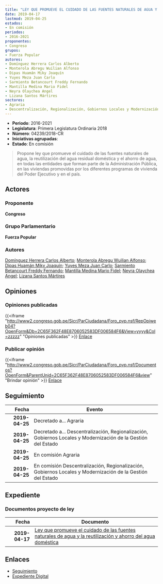 ```yaml
---
title: "LEY QUE PROMUEVE EL CUIDADO DE LAS FUENTES NATURALES DE AGUA Y LA REUTILIZACIÓN Y AHORRO DEL AGUA DOMÉSTICA"
date: 2019-04-17
lastmod: 2019-04-25
estados:
- En comisión
periodos:
- 2016-2021
proponentes:
- Congreso
grupos:
- Fuerza Popular
autores:
- Domínguez Herrera Carlos Alberto
- Monterola Abregu Wuilian Alfonso
- Dipas Huamán Miky Joaquín
- Yuyes Meza Juan Carlo
- Sarmiento Betancourt Freddy Fernando
- Mantilla Medina Mario Fidel
- Neyra Olaychea Angel
- Lizana Santos Mártires
sectores:
- Agraria
- Descentralización, Regionalización, Gobiernos Locales y Modernización de la Gestión del Estado
---
```

- **Periodo**: 2016-2021
- **Legislatura**: Primera Legislatura Ordinaria 2018
- **Número**: 04239/2018-CR
- **Iniciativas agrupadas**: 
- **Estado**: En comisión

> Propone ley que promueve el cuidado de las fuentes naturales de agua, la reutilización del agua residual doméstica y el ahorro de agua, en todas las entidades que forman parte de la Administración Pública, en las viviendas promovidas por los diferentes programas de vivienda del Poder Ejecutivo y en el país.


## Actores

### Proponente

**Congreso**

### Grupo Parlamentario

**Fuerza Popular**

### Autores

[Domínguez Herrera Carlos Alberto](mailto:mailto:cdominguez@congreso.gob.pe); [Monterola Abregu Wuilian Alfonso](mailto:mailto:wmonterola@congreso.gob.pe); [Dipas Huamán Miky Joaquín](mailto:mailto:mdipas@congreso.gob.pe); [Yuyes Meza Juan Carlo](mailto:mailto:jyuyes@congreso.gob.pe); [Sarmiento Betancourt Freddy Fernando](mailto:mailto:fsarmiento@congreso.gob.pe); [Mantilla Medina Mario Fidel](mailto:mailto:mmantilla@congreso.gob.pe); [Neyra Olaychea Angel](mailto:mailto:); [Lizana Santos Mártires](mailto:mailto:mlizana@congreso.gob.pe)

## Opiniones

### Opiniones publicadas

{{<iframe "http://www2.congreso.gob.pe/Sicr/ParCiudadana/Foro_pvp.nsf/RepOpiweb04?OpenForm&Db=2C65F362F48E8706052583DF006584F6&View=yyyy&Col=zzzzz" "Opiniones publicadas" >}}
[Enlace](http://www2.congreso.gob.pe/Sicr/ParCiudadana/Foro_pvp.nsf/RepOpiweb04?OpenForm&Db=2C65F362F48E8706052583DF006584F6&View=yyyy&Col=zzzzz)

### Publicar opinión

{{<iframe "http://www2.congreso.gob.pe/Sicr/ParCiudadana/Foro_pvp.nsf/Documentos?OpenForm&ParentUnid=2C65F362F48E8706052583DF006584F6&view" "Brindar opinión" >}}
[Enlace](http://www2.congreso.gob.pe/Sicr/ParCiudadana/Foro_pvp.nsf/Documentos?OpenForm&ParentUnid=2C65F362F48E8706052583DF006584F6&view)


## Seguimiento

| Fecha | Evento |
|------:|--------|
| **2019-04-25** | Decretado a... Agraria |
| **2019-04-25** | Decretado a... Descentralización, Regionalización, Gobiernos Locales y Modernización de la Gestión del Estado |
| **2019-04-25** | En comisión Agraria |
| **2019-04-25** | En comisión Descentralización, Regionalización, Gobiernos Locales y Modernización de la Gestión del Estado |

## Expediente

### Documentos proyecto de ley

| Fecha | Documento |
|------:|-----------|
| **2019-04-17** | [Ley que promueve el cuidado de las fuentes naturales de agua y la reutilización y ahorro del agua doméstica](http://www.leyes.congreso.gob.pe/Documentos/2016_2021/Proyectos_de_Ley_y_de_Resoluciones_Legislativas/PL0423920190417.pdf) |

## Enlaces

- [Seguimiento](http://www2.congreso.gob.pe/Sicr/TraDocEstProc/CLProLey2016.nsf/f7fff46988ca05b1052578e100829cc7/c841948c9f536236052583df0080f546?OpenDocument)
- [Expediente Digital](http://www2.congreso.gob.pe/Sicr/TraDocEstProc/CLProLey2016.nsf/f7fff46988ca05b1052578e100829cc7/c841948c9f536236052583df0080f546?OpenDocument&Click=05257FB7005EB655.eb71d0cf91d8294e05256cdf006b5706/$Body/0.1C6C)

